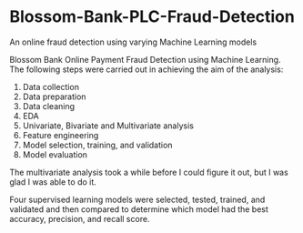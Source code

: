 # Blossom-Bank-PLC-Fraud-Detection
An online fraud detection using varying Machine Learning models

Blossom Bank Online Payment Fraud Detection using Machine Learning.
The following steps were carried out in achieving the aim of the analysis:
1.	Data collection
2.	Data preparation
3.	Data cleaning
4.	EDA
5.	Univariate, Bivariate and Multivariate analysis
6.	Feature engineering
7.	Model selection, training, and validation
8.	Model evaluation


The multivariate analysis took a while before I could figure it out, but I was glad I was able to do it.

Four supervised learning models were selected, tested, trained, and validated and then compared to determine which model had the best accuracy, precision, and recall score.
